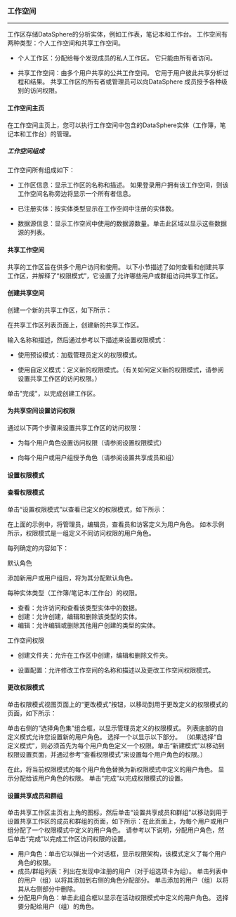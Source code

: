 
### 工作空间
--------------------------------

工作区存储DataSphere的分析实体，例如工作表，笔记本和工作台。 工作空间有两种类型：个人工作空间和共享工作空间。

* 个人工作区：分配给每个发现成员的私人工作区。 它只能由所有者访问。

* 共享工作空间：由多个用户共享的公共工作空间。 它用于用户彼此共享分析过程和结果。 共享工作区的所有者或管理员可以向DataSphere 成员授予各种级别的访问权限。


#### 工作空间主页

在工作空间主页上，您可以执行工作空间中包含的DataSphere实体（工作簿，笔记本和工作台）的管理。

##### 工作空间组成

工作空间所有组成如下：

* 工作区信息：显示工作区的名称和描述。 如果登录用户拥有该工作空间，则该工作空间名称旁边将显示一个所有者信息。

* 已注册实体：按实体类型显示在工作空间中注册的实体数。

* 数据源信息：显示工作空间中使用的数据源数量。单击此区域以显示这些数据源的列表。


#### 共享工作空间

共享的工作区旨在供多个用户访问和使用。 以下小节描述了如何查看和创建共享工作区，并解释了“权限模式”，它设置了允许哪些用户或群组访问共享工作区。

#### 创建共享空间

创建一个新的共享工作区，如下所示：

在共享工作区列表页面上，创建新的共享工作区。

输入名称和描述，然后通过参考以下描述来设置权限模式：

* 使用预设模式：加载管理员定义的权限模式。

* 使用自定义模式：定义新的权限模式。（有关如何定义新的权限模式，请参阅设置共享工作区的访问权限。）

单击"完成"，以完成创建工作区。

#### 为共享空间设置访问权限

通过以下两个步骤来设置共享工作区的访问权限：

* 为每个用户角色设置访问权限（请参阅设置权限模式）

* 向每个用户或用户组授予角色（请参阅设置共享成员和组）


#### 设置权限模式

#### 查看权限模式

单击“设置权限模式”以查看已定义的权限模式，如下所示：


在上面的示例中，将管理员，编辑员，查看员和访客定义为用户角色。 如本示例所示，权限模式是一组定义不同访问权限的用户角色。

每列确定的内容如下：

默认角色

添加新用户或用户组后，将为其分配默认角色。

每种实体类型（工作簿/笔记本/工作台）的权限。

* 查看：允许访问和查看该类型实体中的数据。
* 创建：允许创建，编辑和删除该类型的实体。
* 编辑：允许编辑或删除其他用户创建的类型的实体。

工作空间权限

* 创建文件夹：允许在工作区中创建，编辑和删除文件夹。

* 设置配置：允许修改工作空间的名称和描述以及更改工作空间权限模式。

#### 更改权限模式

单击权限模式视图页面上的“更改模式”按钮，以移动到用于更改定义的权限模式的页面，如下所示：


单击右侧的“选择角色集”组合框，以显示管理员定义的权限模式。 列表底部的自定义模式允许您设置新的用户角色。 选择一个以显示以下部分。 （如果选择“自定义模式”，则必须首先为每个用户角色定义一个权限。单击“新建模式”以移动到权限设置页面，并通过参考“查看权限模式”来设置每个用户角色的权限。）


在此，将当前权限模式的每个用户角色替换为新权限模式中定义的用户角色。 显示分配给该用户角色的权限。 单击“完成”以完成权限模式的设置。

#### 设置共享成员和群组

单击共享工作区主页右上角的图标，然后单击“设置共享成员和群组”以移动到用于设置共享工作区的成员和群组的页面，如下所示：在此页面上，为每个用户或用户组分配了一个权限模式中定义的用户角色。 请参考以下说明，分配用户角色，然后单击“完成”以完成工作区访问权限的设置。

* 用户角色：单击它以弹出一个对话框，显示权限架构，该模式定义了每个用户角色的权限。
* 成员/群组列表：列出在发现中注册的用户（对于组选项卡为组）。 单击列表中的用户（组）以将其添加到右侧的角色分配部分。 单击添加的用户（组）以将其从右侧部分中删除。
* 分配用户角色：单击此组合框以显示在活动权限模式中定义的用户角色。 选择要分配给用户（组）的角色。



















































